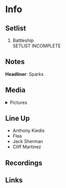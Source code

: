 # Info


## Setlist

1. Battleship
<br>SETLIST INCOMPLETE

## Notes

**Headliner**: Sparks

## Media 

<details>
  <summary>Pictures</summary>
  <img alt="Flyer" title="Flyer" src="19840819f.jpg" height="200" />
  <img alt="Flyer" title="Flyer" src="19840819a.jpg" height="200" />
</details>

## Line Up

* Anthony Kiedis
* Flea
* Jack Sherman
* Cliff Martinez

## Recordings

## Links